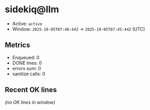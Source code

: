 # sidekiq@llm

- Active: `active`
- Window: `2025-10-05T07:40:44Z` → `2025-10-05T07:45:44Z` (UTC)

## Metrics
- Enqueued: 0
- DONE lines: 0
- errors sum: 0
- sanitize calls: 0

## Recent OK lines
_(no OK lines in window)_
